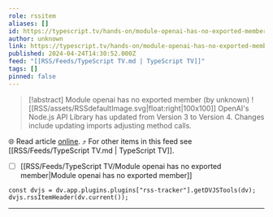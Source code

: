 ```yaml
---
role: rssitem
aliases: []
id: https://typescript.tv/hands-on/module-openai-has-no-exported-member/
author: unknown
link: https://typescript.tv/hands-on/module-openai-has-no-exported-member/
published: 2024-04-24T14:30:52.000Z
feed: "[[RSS/Feeds/TypeScript TV.md | TypeScript TV]]"
tags: []
pinned: false
---
```


> [!abstract] Module openai has no exported member (by unknown)
> ![[RSS/assets/RSSdefaultImage.svg|float:right|100x100]] OpenAI's Node.js API Library has updated from Version 3 to Version 4. Changes include updating imports adjusting method calls.

🌐 Read article [online](https://typescript.tv/hands-on/module-openai-has-no-exported-member/). ⤴ For other items in this feed see [[RSS/Feeds/TypeScript TV.md | TypeScript TV]].

- [ ] [[RSS/Feeds/TypeScript TV/Module openai has no exported member|Module openai has no exported member]]

~~~dataviewjs
const dvjs = dv.app.plugins.plugins["rss-tracker"].getDVJSTools(dv);
dvjs.rssItemHeader(dv.current());
~~~

- - -

